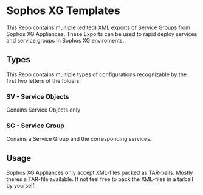 # Sophos XG Templates
This Repo contains multiple (edited) XML exports of Service Groups from Sophos XG Appliances. These Exports can be used to rapid deploy services and service groups in Sophos XG enviroments.
## Types
This Repo contains multiple types of configurations recognizable by the first two letters of the folders.
### SV - Service Objects
Conains Service Objects only
### SG - Service Group
Conains a Service Group and the corresponding services.
## Usage
Sophos XG Appliances only accept XML-files packed as TAR-balls. Mostly theres a TAR-file available. If not feel free to pack the XML-files in a tarball by yourself.
